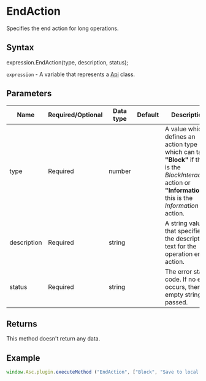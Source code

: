 # EndAction

Specifies the end action for long operations.

## Syntax

expression.EndAction(type, description, status);

`expression` - A variable that represents a [Api](../Api.md) class.

## Parameters

| **Name** | **Required/Optional** | **Data type** | **Default** | **Description** |
| ------------- | ------------- | ------------- | ------------- | ------------- |
| type | Required | number |  | A value which defines an action type which can take **"Block"** if this is the *BlockInteraction* action or **"Information** if this is the *Information* action. |
| description | Required | string |  | A string value that specifies the description text for the operation end action. |
| status | Required | string |  | The error status code. If no error occurs, then an empty string is passed. |

## Returns

This method doesn't return any data.

## Example

```javascript
window.Asc.plugin.executeMethod ("EndAction", ["Block", "Save to local storage...", ""]);
```

